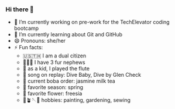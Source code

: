 ### Hi there 👋
- 🔭 I’m currently working on pre-work for the TechElevator coding bootcamp
- 🌱 I’m currently learning about Git and GitHub
- 😄 Pronouns: she/her
- ⚡ Fun facts:
    - 🇺🇸🇹🇭 I am a dual citizen
    - 🐶🐶🐶 I have 3 fur nephews
    - 🎷 as a kid, I played the flute
    - 🎼 song on replay: Dive Baby, Dive by Glen Check
    - 🧋 current boba order: jasmine milk tea
    - 🍁 favorite season: spring
    - 🌸 favorite flower: freesia
    - 🎨🪴🪡🧵 hobbies: painting, gardening, sewing
<!--
**shann0n5/shann0n5** is a ✨ _special_ ✨ repository because its `README.md` (this file) appears on your GitHub profile.

Here are some ideas to get you started:

- 🔭 I’m currently working on ...
- 🌱 I’m currently learning ...
- 👯 I’m looking to collaborate on ...
- 🤔 I’m looking for help with ...
- 💬 Ask me about ...
- 📫 How to reach me: ...
- 😄 Pronouns: ...
- ⚡ Fun fact: ...
-->
